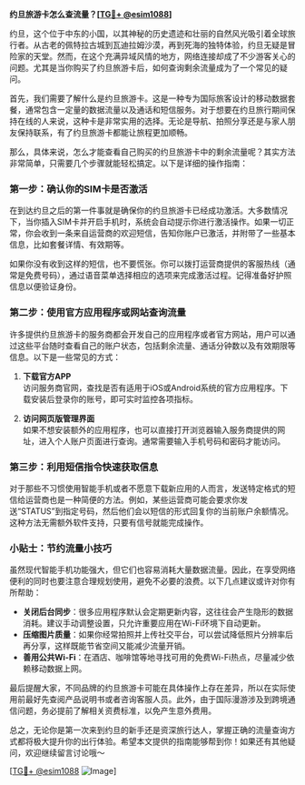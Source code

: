 **约旦旅游卡怎么查流量？[[TG💪+ @esim1088](https://t.me/s/esim1088)]**

约旦，这个位于中东的小国，以其神秘的历史遗迹和壮丽的自然风光吸引着全球旅行者。从古老的佩特拉古城到瓦迪拉姆沙漠，再到死海的独特体验，约旦无疑是冒险家的天堂。然而，在这个充满异域风情的地方，网络连接却成了不少游客关心的问题。尤其是当你购买了约旦旅游卡后，如何查询剩余流量成为了一个常见的疑问。

首先，我们需要了解什么是约旦旅游卡。这是一种专为国际旅客设计的移动数据套餐，通常包含一定量的数据流量以及通话和短信服务。对于想要在约旦旅行期间保持在线的人来说，这种卡是非常实用的选择。无论是导航、拍照分享还是与家人朋友保持联系，有了约旦旅游卡都能让旅程更加顺畅。

那么，具体来说，怎么才能查看自己购买的约旦旅游卡中的剩余流量呢？其实方法非常简单，只需要几个步骤就能轻松搞定。以下是详细的操作指南：

### 第一步：确认你的SIM卡是否激活

在到达约旦之后的第一件事就是确保你的约旦旅游卡已经成功激活。大多数情况下，当你插入SIM卡并开启手机时，系统会自动提示你进行激活操作。如果一切正常，你会收到一条来自运营商的欢迎短信，告知你账户已激活，并附带了一些基本信息，比如套餐详情、有效期等。

如果你没有收到这样的短信，也不要慌张。你可以拨打运营商提供的客服热线（通常是免费号码），通过语音菜单选择相应的选项来完成激活过程。记得准备好护照信息以便验证身份。

### 第二步：使用官方应用程序或网站查询流量

许多提供约旦旅游卡的服务商都会开发自己的应用程序或者官方网站，用户可以通过这些平台随时查看自己的账户状态，包括剩余流量、通话分钟数以及有效期限等信息。以下是一些常见的方式：

1. **下载官方APP**  
   访问服务商官网，查找是否有适用于iOS或Android系统的官方应用程序。下载安装后登录你的账号，即可实时监控各项指标。

2. **访问网页版管理界面**  
   如果不想安装额外的应用程序，也可以直接打开浏览器输入服务商提供的网址，进入个人账户页面进行查询。通常需要输入手机号码和密码才能访问。

### 第三步：利用短信指令快速获取信息

对于那些不习惯使用智能手机或者不愿意下载新应用的人而言，发送特定格式的短信给运营商也是一种简便的方法。例如，某些运营商可能会要求你发送“STATUS”到指定号码，然后他们会以短信的形式回复你的当前账户余额情况。这种方法无需额外软件支持，只要有信号就能完成操作。

### 小贴士：节约流量小技巧

虽然现代智能手机功能强大，但它们也容易消耗大量数据流量。因此，在享受网络便利的同时也要注意合理规划使用，避免不必要的浪费。以下几点建议或许对你有所帮助：

- **关闭后台同步**：很多应用程序默认会定期更新内容，这往往会产生隐形的数据消耗。建议手动调整设置，只允许重要应用在Wi-Fi环境下自动更新。
- **压缩图片质量**：如果你经常拍照并上传社交平台，可以尝试降低照片分辨率后再分享，这样既能节省空间又能减少流量开销。
- **善用公共Wi-Fi**：在酒店、咖啡馆等地寻找可用的免费Wi-Fi热点，尽量减少依赖移动数据上网。

最后提醒大家，不同品牌的约旦旅游卡可能在具体操作上存在差异，所以在实际使用前最好先查阅产品说明书或者咨询客服人员。此外，由于国际漫游涉及到跨境通信问题，务必提前了解相关资费标准，以免产生意外费用。

总之，无论你是第一次来到约旦的新手还是资深旅行达人，掌握正确的流量查询方式都将极大提升你的出行体验。希望本文提供的指南能够帮到你！如果还有其他疑问，欢迎继续留言讨论哦～

[[TG💪+ @esim1088](https://t.me/s/esim1088) ![Image](https://i.postimg.cc/4NQfJmqS/Snipaste-2025-05-13-00-14-12.png)]